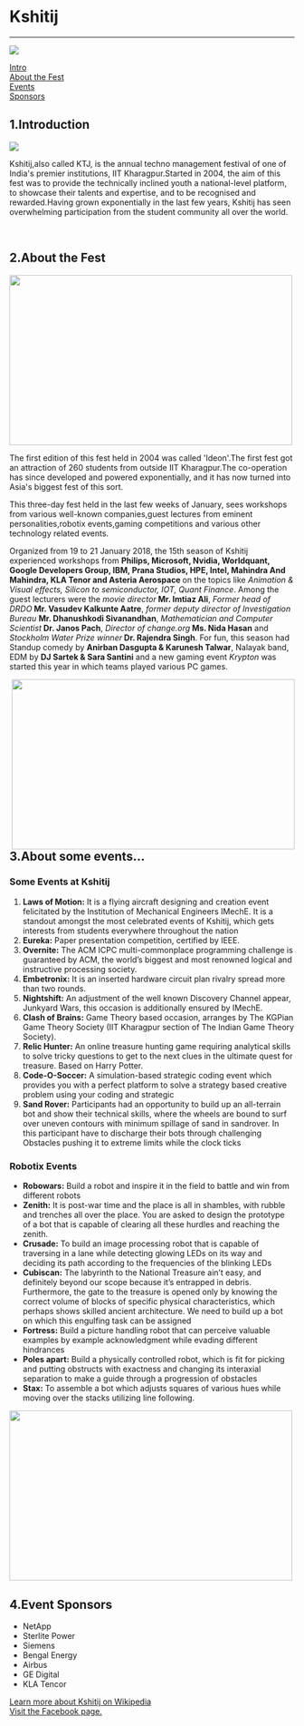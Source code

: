 
<html>
<body>
  <h1> Kshitij </h1>
  <hr />
  
  <img src="https://user-images.githubusercontent.com/50729639/57982676-26ef9880-7a66-11e9-94cf-b8d92af98cc8.jpg" />
 
  <a href="#intro">Intro</a> <br />
  <a href="#thefest">About the Fest</a> <br />
  <a href="#events">Events</a> <br />
  <a href="#sponsors">Sponsors</a> <br />
<a name="intro" />
   <h2>1.Introduction</h2>
   
   <img src="https://user-images.githubusercontent.com/50729639/57982794-87cba080-7a67-11e9-9206-316f27f10448.jpeg" align="middle" />
     <p>Kshitij,also called KTJ, is the annual techno management festival of one of India's premier institutions, IIT Kharagpur.Started in 2004, the aim of this fest was to provide the technically inclined youth a national-level platform, to showcase their talents and expertise, and to be recognised and rewarded.Having grown exponentially in the last few years, Kshitij has seen overwhelming participation from the student community all over the world.</p>
  
  <br />
  <a name="thefest" />
  <h2>2.About the Fest</h2>
  
  <img src="https://user-images.githubusercontent.com/50729639/57982842-1dffc680-7a68-11e9-9863-92a0b2e6189d.jpg" height="300" width="500"/>
  
  <p>The first edition of this fest held in 2004 was called 'Ideon'.The first fest got an attraction of 260 students from outside IIT Kharagpur.The co-operation has since developed and powered exponentially, and it has now turned into Asia's biggest fest of this sort.</p>
  <p>This three-day fest held in the last few weeks of January, sees workshops from various well-known companies,guest lectures from eminent personalities,robotix events,gaming competitions and various other technology related events.</p>
  <p>Organized from 19 to 21 January 2018, the 15th season of Kshitij experienced workshops from <strong>Philips, Microsoft, Nvidia, Worldquant, Google Developers Group, IBM, Prana Studios, HPE, Intel, Mahindra And Mahindra, KLA Tenor and Asteria Aerospace </strong> on the topics like <em>Animation & Visual effects, Silicon to semiconductor, IOT, Quant Finance</em>. Among the guest lecturers were the <em>movie director</em><strong> Mr. Imtiaz Ali</strong>, <em>Former head of DRDO</em><strong> Mr. Vasudev Kalkunte Aatre</strong>, <em>former deputy director of Investigation Bureau </em><strong>Mr. Dhanushkodi Sivanandhan</strong>, <em>Mathematician and Computer Scientist</em><strong> Dr. Janos Pach</strong>,<em> Director of change.org</em><strong> Ms. Nida Hasan</strong> and <em>Stockholm Water Prize winner</em><strong> Dr. Rajendra Singh</strong>. For fun, this season had Standup comedy by <strong>Anirban Dasgupta & Karunesh Talwar</strong>, Nalayak band, EDM by <strong>DJ Sartek & Sara Santini</strong> and a new gaming event <em>Krypton</em> was started this year in which teams played various PC games.</p>
   
  <img src="https://user-images.githubusercontent.com/50729639/57982885-ca41ad00-7a68-11e9-96dd-22e7b0d50f16.jpg" align="right" height="300" width="500" />
  <a name="events" />
  <h2>3.About some events...</h2>
  <h3>Some Events at Kshitij</h3>
  <ol>
    <li><strong>Laws of Motion:</strong> It is a flying aircraft designing and creation event felicitated by the Institution of Mechanical Engineers IMechE. It is a standout amongst the most celebrated events of Kshitij, which gets interests from students everywhere throughout the nation</li>
    <li><strong>Eureka:</strong> Paper presentation competition, certified by IEEE.</li>
    <li><strong>Overnite:</strong> The ACM ICPC multi-commonplace programming challenge is guaranteed by ACM, the world’s biggest and most renowned logical and instructive processing society.</li>
    <li><strong>Embetronix:</strong> It is an inserted hardware circuit plan rivalry spread more than two rounds.</li>
    <li><strong>Nightshift:</strong> An adjustment of the well known Discovery Channel appear, Junkyard Wars, this occasion is additionally ensured by IMechE.</li>
    <li><strong>Clash of Brains:</strong> Game Theory based occasion, arranges by The KGPian Game Theory Society (IIT Kharagpur section of The Indian Game Theory Society).</li>
    <li><strong>Relic Hunter:</strong> An online treasure hunting game requiring analytical skills to solve tricky questions to get to the next clues in the ultimate quest for treasure. Based on Harry Potter.</li>
    <li><strong>Code-O-Soccer:</strong> A simulation-based strategic coding event which provides you with a perfect platform to solve a strategy based creative problem using your coding and strategic</li>
    <li>
      <strong>Sand Rover:</strong> Participants had an opportunity to build up an all-terrain bot and show their technical
skills, where the wheels are bound to surf over uneven contours with minimum spillage
of sand in sandrover. In this participant have to discharge their bots through challenging
Obstacles pushing it to extreme limits while the clock ticks</li>
   </ol>
  
  <h3>Robotix Events</h3>
  <ul>
    <li><strong>Robowars:</strong> Build a robot and inspire it in the field to battle and win from different robots</li>
    <li><strong>Zenith:</strong> It is post-war time and the place is all in shambles, with rubble and trenches all over the place. You are asked to design the prototype of a bot that is capable of clearing all these hurdles and reaching the zenith.</li>
    <li><strong>Crusade:</strong> To build an image processing robot that is capable of traversing in a lane while detecting glowing LEDs on its way and deciding its path according to the frequencies of the blinking LEDs</li>
    <li><strong>Cubiscan:</strong> The labyrinth to the National Treasure ain’t easy, and definitely beyond our scope because it’s entrapped in debris. Furthermore, the gate to the treasure is opened only by knowing the correct volume of blocks of specific physical characteristics, which perhaps shows skilled ancient architecture. We need to build up a bot on which this engulfing task can be assigned</li>
    <li><strong>Fortress:</strong> Build a picture handling robot that can perceive valuable examples by example acknowledgment while evading different hindrances</li>
    <li><strong>Poles apart:</strong> Build a physically controlled robot, which is fit for picking and putting obstructs with exactness and changing its interaxial separation to make a guide through a progression of obstacles</li>
    <li><strong>Stax:</strong> To assemble a bot which adjusts squares of various hues while moving over the stacks utilizing line following.</li>
  </ul>
  
 <img src="https://user-images.githubusercontent.com/50729639/57983031-af703800-7a6a-11e9-918e-0cba48268635.jpg" align="middle" height="300" width="500" />
 
  
  <a name="sponsors" />
  <h2>4.Event Sponsors</h2>
  <ul>
  <li>NetApp</li>
  <li>Sterlite Power</li>
  <li>Siemens</li>
  <li>Bengal Energy</li>
  <li>Airbus</li>
  <li>GE Digital</li>
  <li>KLA Tencor</li>
  </ul>
  
  <footer>
  <a href="https://en.wikipedia.org/wiki/Kshitij">Learn more about Kshitij on Wikipedia</a>
  <br />
  <a href="https://www.facebook.com/ktj.iitkgp/">Visit the Facebook page.</a>
</footer>

  </body>
</html/>

